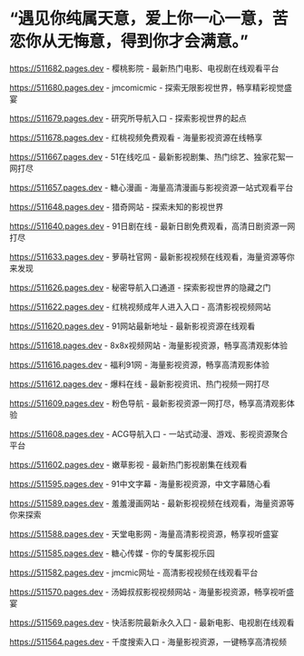 # “遇见你纯属天意，爱上你一心一意，苦恋你从无悔意，得到你才会满意。”

https://511682.pages.dev - 樱桃影院 - 最新热门电影、电视剧在线观看平台

https://511680.pages.dev - jmcomicmic - 探索无限影视世界，畅享精彩视觉盛宴

https://511679.pages.dev - 研究所导航入口 - 探索影视世界的起点

https://511678.pages.dev - 红桃视频免费观看 - 海量影视资源在线畅享

https://511667.pages.dev - 51在线吃瓜 - 最新影视剧集、热门综艺、独家花絮一网打尽

https://511657.pages.dev - 糖心漫画 - 海量高清漫画与影视资源一站式观看平台

https://511648.pages.dev - 猎奇网站 - 探索未知的影视世界

https://511640.pages.dev - 91日剧在线 - 最新日剧免费观看，高清日剧资源一网打尽

https://511633.pages.dev - 萝萌社官网 - 最新影视视频在线观看，海量资源等你来发现

https://511626.pages.dev - 秘密导航入口通道 - 探索影视世界的隐藏之门

https://511622.pages.dev - 红桃视频成年人进入入口 - 高清影视视频网站

https://511620.pages.dev - 91网站最新地址 - 最新影视资源在线观看

https://511618.pages.dev - 8x8x视频网站 - 海量影视资源，畅享高清观影体验

https://511616.pages.dev - 福利91网 - 海量影视资源，畅享高清观影体验

https://511612.pages.dev - 爆料在线 - 最新影视资讯、热门视频一网打尽

https://511609.pages.dev - 粉色导航 - 最新影视资源一网打尽，畅享高清观影体验

https://511608.pages.dev - ACG导航入口 - 一站式动漫、游戏、影视资源聚合平台

https://511602.pages.dev - 嫩草影视 - 最新热门影视剧集在线观看

https://511595.pages.dev - 91中文字幕 - 海量影视资源，中文字幕随心看

https://511589.pages.dev - 羞羞漫画网站 - 最新影视视频在线观看，海量资源等你来探索

https://511588.pages.dev - 天堂电影网 - 海量高清影视资源，畅享视听盛宴

https://511585.pages.dev - 糖心传媒 - 你的专属影视乐园

https://511582.pages.dev - jmcmic网址 - 高清影视视频在线观看平台

https://511570.pages.dev - 汤姆叔叔影视视频网站 - 海量影视资源，畅享视听盛宴

https://511569.pages.dev - 快活影院最新永久入囗 - 最新电影、电视剧在线观看

https://511564.pages.dev - 千度搜索入口 - 海量影视资源，一键畅享高清视频

